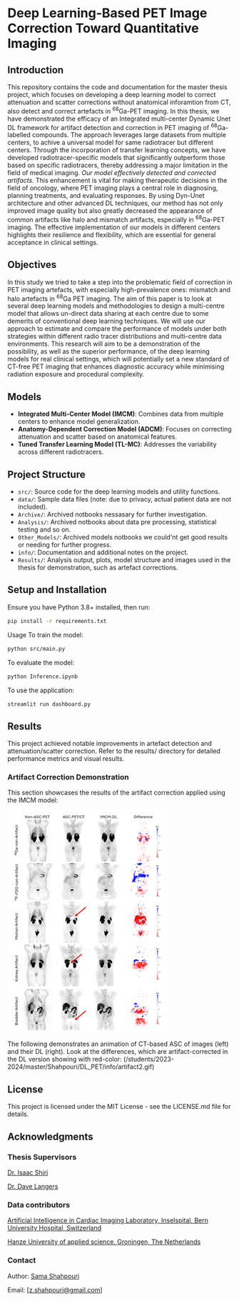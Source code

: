 # Deep Learning-Based PET Image Correction Toward Quantitative Imaging

## Introduction
This repository contains the code and documentation for the  master thesis project, which focuses on developing a deep learning model to correct attenuation and scatter corrections without anatomical inforamtion from CT, also detect and correct artefacts in <sup>68</sup>Ga-PET imaging. In this thesis, we have demonstrated the efficacy of an Integrated multi-center Dynamic Unet DL framework for artifact detection and correction in PET imaging of <sup>68</sup>Ga-labelled compounds. The approach leverages large datasets from multiple centers, to achive a universal model for same radiotracer but different centers. Through the incorporation of transfer learning concepts, we have developed radiotracer-specific models that significantly outperform those based on specific radiotracers, thereby addressing a major limitation in the field of medical imaging.
*Our model effectively detected and corrected artifacts.* This enhancement is vital for making therapeutic decisions in the field of oncology, where PET imaging plays a central role in diagnosing, planning treatments, and evaluating responses. By using Dyn-Unet architecture and other advanced DL techniques, our method has not only improved image quality but also greatly decreased the appearance of common artifacts like halo and mismatch artifacts, especially in <sup>68</sup>Ga-PET imaging. The effective implementation of our models in different centers highlights their resilience and flexibility, which are essential for general acceptance in clinical settings.

## Objectives
In this study we tried to take a step into the problematic field of correction in PET imaging artefacts, with especially high-prevalence ones: mismatch and halo artefacts in <sup>68</sup>Ga PET imaging. The aim of this paper is to look at several deep learning models and methodologies to design a multi-centre model that allows un-direct data sharing at each centre due to some demerits of conventional deep learning techniques.
We will use our approach to estimate and compare the performance of models under both strategies within different radio tracer distributions and multi-centre data environments.
This research will aim to be a demonstration of the possibility, as well as the superior performance, of the deep learning models for real clinical settings, which will potentially set a new standard of CT-free PET imaging that enhances diagnostic accuracy while minimising radiation exposure and procedural complexity.

## Models
- **Integrated Multi-Center Model (IMCM)**: Combines data from multiple centers to enhance model generalization.
- **Anatomy-Dependent Correction Model (ADCM)**: Focuses on correcting attenuation and scatter based on anatomical features.
- **Tuned Transfer Learning Model (TL-MC)**: Addresses the variability across different radiotracers.

## Project Structure
- `src/`: Source code for the deep learning models and utility functions.
- `data/`: Sample data files (note: due to privacy, actual patient data are not included).
- `Archive/`: Archived notbooks nessasary for further investigation.
- `Analysis/`: Archived notbooks about data pre processing, statistical testing and so on.
- `Other_Models/`: Archived models notbooks we could'nt get good results or needing for further progress.
- `info/`: Documentation and additional notes on the project.
- `Results/`: Analysis output, plots, model structure and images used in the thesis for demonstration, such as artefact corrections.




## Setup and Installation
Ensure you have Python 3.8+ installed, then run:
```bash
pip install -r requirements.txt
```

Usage
To train the model:
```bash
python src/main.py
```

To evaluate the model:
```bash
python Inference.ipynb
```

To use the application:
```bash
streamlit run dashboard.py
```


## Results
This project achieved notable improvements in artefact detection and attenuation/scatter correction. Refer to the results/ directory for detailed performance metrics and visual results.

### Artifact Correction Demonstration

This section showcases the results of the artifact correction applied using the IMCM model:

![Artifact Correction](info/artifact_correction_before_after.png)

The following demonstrates an animation of CT-based ASC of images (left) and their DL (right). Look at the differences, which are artifact-corrected in the DL version showing with red-color:
(/students/2023-2024/master/Shahpouri/DL_PET/info/artifact2.gif)

## License
This project is licensed under the MIT License - see the LICENSE.md file for details.


## Acknowledgments

### Thesis Supervisors
[Dr. Isaac Shiri](https://www.linkedin.com/in/isaac-shiri-8267936a/)

[Dr. Dave Langers](https://www.linkedin.com/in/landsgevaer?lipi=urn%3Ali%3Apage%3Ad_flagship3_profile_view_base_contact_details%3BerFYPiYaQHiiIPvgurheWQ%3D%3D)

### Data contributors
[Artificial Intelligence in Cardiac Imaging Laboratory, Inselspital, Bern University Hospital, Switzerland](https://inselgruppe.ch/de/die-insel-gruppe)

[Hanze University of applied science, Groningen, The Netherlands](https://www.hanze.nl/nl)

### Contact
Author: [Sama Shahpouri](https://www.linkedin.com/in/zohreh-shahpouri/)

Email: [z.shahpouri@gmail.com]

